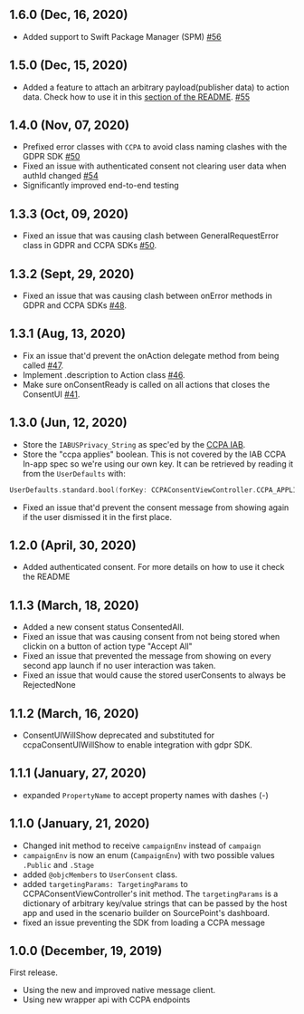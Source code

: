 ## 1.6.0 (Dec, 16, 2020)
* Added support to Swift Package Manager (SPM) [#56](https://github.com/SourcePointUSA/CCPA_iOS_SDK/pull/56)

## 1.5.0 (Dec, 15, 2020)
* Added a feature to attach an arbitrary payload(publisher data) to action data. Check how to use it in this [section of the README](https://github.com/SourcePointUSA/CCPA_iOS_SDK#pubdata). [#55](https://github.com/SourcePointUSA/CCPA_iOS_SDK/pull/55)

## 1.4.0 (Nov, 07, 2020)
* Prefixed error classes with `CCPA` to avoid class naming clashes with the GDPR SDK [#50](https://github.com/SourcePointUSA/CCPA_iOS_SDK/pull/50)
* Fixed an issue with authenticated consent not clearing user data when authId changed [#54](https://github.com/SourcePointUSA/CCPA_iOS_SDK/pull/54)
* Significantly improved end-to-end testing

## 1.3.3 (Oct, 09, 2020)
*  Fixed an issue that was causing clash between GeneralRequestError class in GDPR and CCPA SDKs [#50](https://github.com/SourcePointUSA/CCPA_iOS_SDK/pull/50).
## 1.3.2 (Sept, 29, 2020)
* Fixed an issue that was causing clash between onError methods in GDPR and CCPA SDKs [#48](https://github.com/SourcePointUSA/CCPA_iOS_SDK/pull/48).
## 1.3.1 (Aug, 13, 2020)
* Fix an issue that'd prevent the onAction delegate method from being called [#47](https://github.com/SourcePointUSA/CCPA_iOS_SDK/pull/47).
* Implement .description to Action class [#46](https://github.com/SourcePointUSA/CCPA_iOS_SDK/pull/46).
* Make sure onConsentReady is called on all actions that closes the ConsentUI [#41](https://github.com/SourcePointUSA/CCPA_iOS_SDK/pull/41).
## 1.3.0 (Jun, 12, 2020)
* Store the `IABUSPrivacy_String` as spec'ed by the [CCPA IAB](https://github.com/InteractiveAdvertisingBureau/USPrivacy/blob/master/CCPA/USP%20API.md#in-app-support).
* Store the "ccpa applies" boolean. This is not covered by the IAB CCPA In-app spec so we're using our own key. It can be retrieved by reading it from the `UserDefaults` with:
```swift
UserDefaults.standard.bool(forKey: CCPAConsentViewController.CCPA_APPLIES_KEY)
```
* Fixed an issue that'd prevent the consent message from showing again if the user dismissed it in the first place.

## 1.2.0 (April, 30, 2020)
* Added authenticated consent. For more details on how to use it check the README

## 1.1.3 (March, 18, 2020)
* Added a new consent status ConsentedAll.
* Fixed an issue that was causing consent from not being stored when clickin on a button of action type "Accept All"
* Fixed an issue that prevented the message from showing on every second app launch if no user interaction was taken.
* Fixed an issue that would cause the stored userConsents to always be RejectedNone

## 1.1.2 (March, 16, 2020)
* ConsentUIWillShow deprecated and substituted for ccpaConsentUIWillShow to enable integration with gdpr SDK.

## 1.1.1 (January, 27, 2020)
* expanded `PropertyName` to accept property names with dashes (-)

## 1.1.0 (January, 21, 2020)
* Changed init method to receive `campaignEnv` instead of `campaign`
* `campaignEnv` is now an enum (`CampaignEnv`) with two possible values `.Public` and `.Stage`
* added `@objcMembers` to `UserConsent` class.
* added `targetingParams: TargetingParams` to CCPAConsentViewController's init method. The `targetingParams` is a dictionary of arbitrary key/value strings that can be passed by the host app and used in the scenario builder on SourcePoint's dashboard.
* fixed an issue preventing the SDK from loading a CCPA message

## 1.0.0 (December, 19, 2019)

First release.
* Using the new and improved native message client.
* Using new wrapper api with CCPA endpoints
